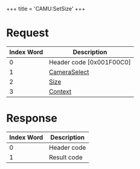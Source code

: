+++
title = 'CAMU:SetSize'
+++

# Request

| Index Word | Description                                             |
|------------|---------------------------------------------------------|
| 0          | Header code \[0x001F00C0\]                              |
| 1          | [CameraSelect](Camera_Services#CameraSelect "wikilink") |
| 2          | [Size](Camera_Services#Size "wikilink")                 |
| 3          | [Context](Camera_Services#Context "wikilink")           |

# Response

| Index Word | Description |
|------------|-------------|
| 0          | Header code |
| 1          | Result code |